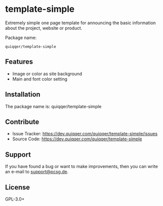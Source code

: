 template-simple
========

Extremely simple one page template for announcing the basic information about the project,
 website or product.

Package name:

    quiqqer/template-simple


Features
--------
- Image or color as site background
- Main and font color setting

Installation
------------

The package name is: quiqqer/template-simple


Contribute
----------

- Issue Tracker: https://dev.quiqqer.com/quiqqer/template-simple/issues
- Source Code: https://dev.quiqqer.com/quiqqer/template-simple


Support
-------

If you have found a bug or want to make improvements,
then you can write an e-mail to support@pcsg.de.


License
-------

GPL-3.0+